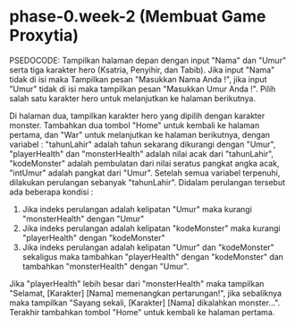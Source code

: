 # phase-0.week-2 (Membuat Game Proxytia)
PSEDOCODE: Tampilkan halaman depan dengan input "Nama" dan "Umur" serta tiga karakter hero (Ksatria, Penyihir, dan Tabib). Jika input "Nama" tidak di isi maka Tampilkan pesan "Masukkan Nama Anda !", jika input "Umur" tidak di isi maka tampilkan pesan "Masukkan Umur Anda !". Pilih salah satu karakter hero untuk melanjutkan ke halaman berikutnya.

Di halaman dua, tampilkan karakter hero yang dipilih dengan karakter monster. Tambahkan dua tombol "Home" untuk kembali ke halaman pertama, dan "War" untuk melanjutkan ke halaman berikutnya, dengan variabel : "tahunLahir" adalah tahun sekarang dikurangi dengan "Umur", "playerHealth" dan "monsterHealth" adalah nilai acak dari "tahunLahir", "kodeMonster" adalah pembulatan dari nilai seratus pangkat angka acak, "intUmur" adalah pangkat dari "Umur". Setelah semua variabel terpenuhi, dilakukan perulangan sebanyak "tahunLahir". Didalam perulangan tersebut ada beberapa kondisi : 
1. Jika indeks perulangan adalah kelipatan "Umur" maka kurangi "monsterHealth" dengan "Umur" 
2. Jika indeks perulangan adalah kelipatan "kodeMonster" maka kurangi "playerHealth" dengan "kodeMonster" 
3. Jika indeks perulangan adalah kelipatan "Umur" dan "kodeMonster" sekaligus maka tambahkan "playerHealth" dengan "kodeMonster" dan tambahkan "monsterHealth" dengan "Umur".

Jika "playerHealth" lebih besar dari "monsterHealth" maka tampilkan "Selamat, [Karakter] [Nama] memenangkan pertarungan!", jika sebaliknya maka tampilkan "Sayang sekali, [Karakter] [Nama] dikalahkan monster...". Terakhir tambahkan tombol "Home" untuk kembali ke halaman pertama.
